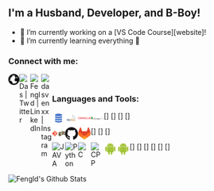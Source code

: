 ## I'm a Husband, Developer, and B-Boy!
- 🔭 I’m currently working on a [VS Code Course][website]!
- 🌱 I’m currently learning everything 🤣

### Connect with me:

[<img align="left" alt="ABUGADAY" width="22px" src="https://raw.githubusercontent.com/iconic/open-iconic/master/svg/globe.svg" />][blog]
[<img align="left" alt="Das | Twitter" width="22px" src="https://cdn.jsdelivr.net/npm/simple-icons@v3/icons/twitter.svg" />][twitter]
[<img align="left" alt="Fengld | LinkedIn" width="22px" src="https://cdn.jsdelivr.net/npm/simple-icons@v3/icons/linkedin.svg" />][linkedin]
[<img align="left" alt="dasvenxx | Instagram" width="22px" src="https://cdn.jsdelivr.net/npm/simple-icons@v3/icons/instagram.svg" />][instagram]

<br />

### Languages and Tools:

[<img align="left" alt="SQL" width="26px" src="https://raw.githubusercontent.com/github/explore/80688e429a7d4ef2fca1e82350fe8e3517d3494d/topics/sql/sql.png" />]
[<img align="left" alt="MySQL" width="26px" src="https://raw.githubusercontent.com/github/explore/80688e429a7d4ef2fca1e82350fe8e3517d3494d/topics/mysql/mysql.png" />]
[<img align="left" alt="Oracle" width="26px" src="https://github.com/devicons/devicon/blob/master/icons/oracle/oracle-original.svg" />]
[<img align="left" alt="MongoDB" width="26px" src="https://raw.githubusercontent.com/github/explore/80688e429a7d4ef2fca1e82350fe8e3517d3494d/topics/mongodb/mongodb.png" />]

[<img align="left" alt="Git" width="26px" src="https://raw.githubusercontent.com/github/explore/80688e429a7d4ef2fca1e82350fe8e3517d3494d/topics/git/git.png" />]
[<img align="left" alt="Gitlab" width="26px" src="https://raw.githubusercontent.com/github/explore/78df643247d429f6cc873026c0622819ad797942/topics/github/github.png" />]
[<img align="left" alt="GitHub" width="26px" src="https://raw.githubusercontent.com/devicons/devicon/0d6c64dbbf311879f7d563bfc3ccf559f9ed111c/icons/gitlab/gitlab-original.svg" />]

[<img align="left" alt="JAVA" width="26px" src="https://raw.githubusercontent.com/abranhe/programming-languages-logos/30a0ecf99188be99a3c75a00efb5be61eca9c382/src/java/java.svg" />]
[<img align="left" alt="Python" width="26px" src="https://raw.githubusercontent.com/abranhe/programming-languages-logos/30a0ecf99188be99a3c75a00efb5be61eca9c382/src/python/python.svg" />]
[<img align="left" alt="C" width="26px" src="https://raw.githubusercontent.com/abranhe/programming-languages-logos/30a0ecf99188be99a3c75a00efb5be61eca9c382/src/c/c.svg" />]
[<img align="left" alt="CPP" width="26px" src="https://raw.githubusercontent.com/abranhe/programming-languages-logos/30a0ecf99188be99a3c75a00efb5be61eca9c382/src/cpp/cpp.svg" />]
[<img align="left" alt="Android" width="26px" src="https://raw.githubusercontent.com/devicons/devicon/0d6c64dbbf311879f7d563bfc3ccf559f9ed111c/icons/android/android-original.svg" />]
[<img align="left" alt="Android" width="26px" src="https://raw.githubusercontent.com/devicons/devicon/0d6c64dbbf311879f7d563bfc3ccf559f9ed111c/icons/android/android-original.svg" />]

<br />
<br />


<img align="left" alt="Fengld's Github Stats" src="https://github-readme-stats.vercel.app/api?username=abugaday&show_icons=true&hide_border=true" />

[blog]: https://abugaday.github.io/
[twitter]: https://twitter.com/named_Das
[instagram]: https://www.instagram.com/dasvenxx
[linkedin]: https://linkedin.com/in/codeSTACKr

